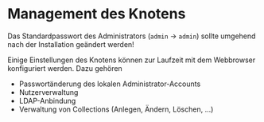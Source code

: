 #  Management des Knotens
Das Standardpasswort des Administrators (`admin` → `admin`) sollte umgehend nach der Installation geändert werden!

Einige Einstellungen des Knotens können zur Laufzeit mit dem Webbrowser konfiguriert werden. Dazu gehören

* Passwortänderung des lokalen Administrator-Accounts
* Nutzerverwaltung
* LDAP-Anbindung
* Verwaltung von Collections (Anlegen, Ändern, Löschen, ...)

